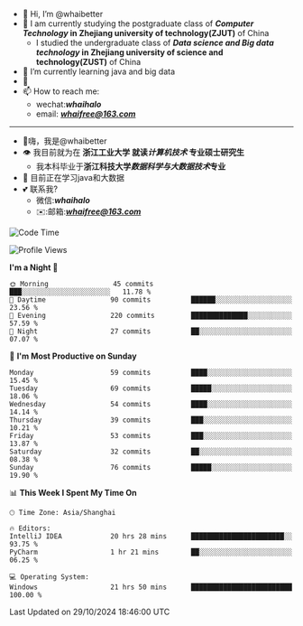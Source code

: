 - 👋 Hi, I’m @whaibetter
- 👀 I am currently studying the postgraduate class of ***Computer Technology* in Zhejiang university of technology(ZJUT)** of China
  -  I studied the undergraduate class of ***Data science and Big data technology* in Zhejiang university of science and technology(ZUST)** of China
- 🌱 I’m currently learning java and big data
- 💞️ 
- 📫 How to reach me: 
  - wechat:***whaihalo***
  - email: ***whaifree@163.com***
 ------------------------
- 👋嗨，我是@whaibetter
- 👁 我目前就为在 **浙江工业大学 就读*计算机技术* 专业硕士研究生**
  - 我本科毕业于**浙江科技大学*数据科学与大数据技术*专业**
- 🌴 目前正在学习java和大数据
- 💕 联系我?
  - 微信:***whaihalo***
  - ✉️:邮箱:***whaifree@163.com***

<!--START_SECTION:waka-->
![Code Time](http://img.shields.io/badge/Code%20Time-573%20hrs%2052%20mins-blue)

![Profile Views](http://img.shields.io/badge/Profile%20Views-0-blue)

**I'm a Night 🦉** 

```text
🌞 Morning                45 commits          ███░░░░░░░░░░░░░░░░░░░░░░   11.78 % 
🌆 Daytime                90 commits          ██████░░░░░░░░░░░░░░░░░░░   23.56 % 
🌃 Evening                220 commits         ██████████████░░░░░░░░░░░   57.59 % 
🌙 Night                  27 commits          ██░░░░░░░░░░░░░░░░░░░░░░░   07.07 % 
```
📅 **I'm Most Productive on Sunday** 

```text
Monday                   59 commits          ████░░░░░░░░░░░░░░░░░░░░░   15.45 % 
Tuesday                  69 commits          █████░░░░░░░░░░░░░░░░░░░░   18.06 % 
Wednesday                54 commits          ████░░░░░░░░░░░░░░░░░░░░░   14.14 % 
Thursday                 39 commits          ███░░░░░░░░░░░░░░░░░░░░░░   10.21 % 
Friday                   53 commits          ███░░░░░░░░░░░░░░░░░░░░░░   13.87 % 
Saturday                 32 commits          ██░░░░░░░░░░░░░░░░░░░░░░░   08.38 % 
Sunday                   76 commits          █████░░░░░░░░░░░░░░░░░░░░   19.90 % 
```


📊 **This Week I Spent My Time On** 

```text
🕑︎ Time Zone: Asia/Shanghai

🔥 Editors: 
IntelliJ IDEA            20 hrs 28 mins      ███████████████████████░░   93.75 % 
PyCharm                  1 hr 21 mins        ██░░░░░░░░░░░░░░░░░░░░░░░   06.25 % 

💻 Operating System: 
Windows                  21 hrs 50 mins      █████████████████████████   100.00 % 
```


 Last Updated on 29/10/2024 18:46:00 UTC
<!--END_SECTION:waka-->
